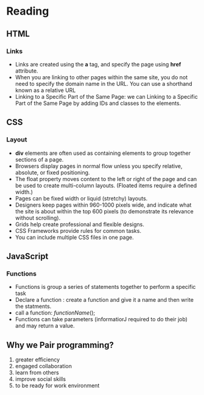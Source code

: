 # Reading
## HTML
### Links
* Links are created using the **a** tag, and specify the page using **href** attribute.
* When you are linking to other
pages within the same site,
you do not need to specify the
domain name in the URL. You
can use a shorthand known as a
relative URL
* Linking to a Specific
Part of the Same Page: we can Linking to a Specific
Part of the Same Page by adding IDs and classes to the elements.


## CSS 
### Layout
* **div** elements are often used as containing elements
to group together sections of a page.
* Browsers display pages in normal flow unless you
specify relative, absolute, or fixed positioning.
* The float property moves content to the left or right
of the page and can be used to create multi-column
layouts. (Floated items require a defined width.)
* Pages can be fixed width or liquid (stretchy) layouts.
* Designers keep pages within 960-1000 pixels wide,
and indicate what the site is about within the top 600
pixels (to demonstrate its relevance without scrolling).
* Grids help create professional and flexible designs.
* CSS Frameworks provide rules for common tasks.
* You can include multiple CSS files in one page.

## JavaScript
### Functions
* Functions is  group a series of statements together to perform a
specific task
* Declare a function : create a function and give it a name and then write the statments.
* call a function: *functionName*();
* Functions can take parameters (informatiorJ required
to do their job) and may return a value. 

## Why we Pair programming?
1. greater efficiency
2. engaged collaboration
3. learn from others
4. improve social skills
5. to be ready for work environment
